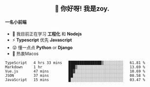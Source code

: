 <h2 align="center">👋 你好呀! 我是zoy.</h2>

#### 一名小前端

- 🌱 我目前正在学习 **工程化** 和 **Nodejs**
- ⚡ **Typescript** 优先 **Javascript**
- 😜 懂一点点 **Python** or **Django**
- 🚀 热衷Macos




<!--
**l-zoy/l-zoy** is a ✨ _special_ ✨ repository because its `README.md` (this file) appears on your GitHub profile.

Here are some ideas to get you started:

- 🔭 I’m currently working on ...
- 🌱 I’m currently learning ...
- 👯 I’m looking to collaborate on ...
- 🤔 I’m looking for help with ...
- 💬 Ask me about ...
- 📫 How to reach me: ...
- 😄 Pronouns: ...
- ⚡ Fun fact: ...
-->

<!--START_SECTION:waka-->
```text
TypeScript   4 hrs 33 mins   ███████████████▒░░░░░░░░░   61.81 % 
Markdown     1 hr            ███▒░░░░░░░░░░░░░░░░░░░░░   13.69 % 
Vue.js       47 mins         ██▓░░░░░░░░░░░░░░░░░░░░░░   10.69 % 
JSON         37 mins         ██░░░░░░░░░░░░░░░░░░░░░░░   08.58 % 
JavaScript   15 mins         █░░░░░░░░░░░░░░░░░░░░░░░░   03.47 % 
```
<!--END_SECTION:waka-->
